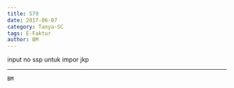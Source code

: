 ```yaml
---
title: 579
date: 2017-06-07
category: Tanya-SC
tags: E-Faktur
author: BM
---
```


input no ssp untuk impor jkp

---



`BM`
